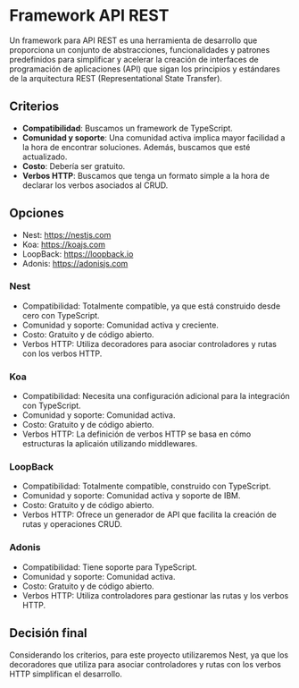 # Framework API REST
Un framework para API REST es una herramienta de desarrollo que proporciona un
conjunto de abstracciones, funcionalidades y patrones predefinidos para
simplificar y acelerar la creación de interfaces de programación de aplicaciones
(API) que sigan los principios y estándares de la arquitectura REST
(Representational State Transfer).

## Criterios
- **Compatibilidad**: Buscamos un framework de TypeScript.
- **Comunidad y soporte**: Una comunidad activa implica mayor facilidad a la
hora de encontrar soluciones. Además, buscamos que esté actualizado.
- **Costo**: Debería ser gratuito.
- **Verbos HTTP**: Buscamos que tenga un formato simple a la hora de declarar
los verbos asociados al CRUD.

## Opciones
- Nest: https://nestjs.com
- Koa: https://koajs.com
- LoopBack: https://loopback.io
- Adonis: https://adonisjs.com

### Nest
- Compatibilidad: Totalmente compatible, ya que está construido desde cero con
TypeScript.
- Comunidad y soporte: Comunidad activa y creciente.
- Costo: Gratuito y de código abierto.
- Verbos HTTP: Utiliza decoradores para asociar controladores y rutas con los
verbos HTTP.

### Koa
- Compatibilidad: Necesita una configuración adicional para la integración con
TypeScript.
- Comunidad y soporte: Comunidad activa.
- Costo: Gratuito y de código abierto.
- Verbos HTTP: La definición de verbos HTTP se basa en cómo estructuras la
aplicaión utilizando middlewares.

### LoopBack
- Compatibilidad: Totalmente compatible, construido con TypeScript.
- Comunidad y soporte: Comunidad activa y soporte de IBM.
- Costo: Gratuito y de código abierto.
- Verbos HTTP: Ofrece un generador de API que facilita la creación de rutas y
operaciones CRUD.

### Adonis
- Compatibilidad: Tiene soporte para TypeScript.
- Comunidad y soporte: Comunidad activa.
- Costo: Gratuito y de código abierto.
- Verbos HTTP: Utiliza controladores para gestionar las rutas y los verbos HTTP.

## Decisión final
Considerando los criterios, para este proyecto utilizaremos Nest, ya que los
decoradores que utiliza para asociar controladores y rutas con los verbos HTTP
simplifican el desarrollo.